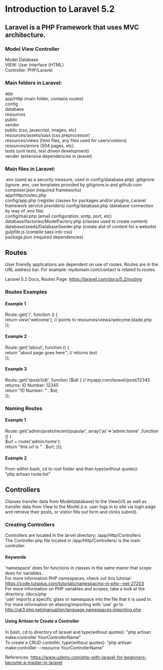 # Introduction to Laravel 5.2

## Laravel is a PHP Framework that uses MVC architecture.  
  
### Model View Controller  
  
Model Database  
VIEW: User Interface (HTML)   
Controller: PHP/Laravel  
  
### Main folders in Laravel:  
app  
app/Http (main folder, contains routes)  
config    
database  
resources  
public  
vendor  
public  (css, javascript, images, etc)  
resources/assets/sass (css preprocessor)  
resources/views (html files, any files used for users/visitors)
resources/errors  (504 pages, etc)  
tests (unit tests, test driven development)  
vender (extensive dependencies in laravel)  

### Main files in Laravel:  
.env  (used as a security measure, used in config/database.php)
.gitignore (ignore .env, use templates provided by gitignore.io and github.com    
composer.json (required frameworks)      
app/Http/routes.php  
config/app.php (register classes for packages and/or plugins, Laravel framework service providers)
config/database.php (database connection by way of .env file)  
config/mail.php (email configuration, smtp, port, etc)  
database/factories/ModelFactory.php (classes used to create content)  
database/seeds/DatabaseSeeder.php (create alot of content for a website)
gulpfile.js (compile sass into css)  
package.json (required dependencies)  
   
## Routes  
User friendly applications are dependent on use of routes. Routes are in the URL address bar. For example: mydomain.com/contact is related to routes.  
  
Laravel 5.2 Docs, Routes Page: https://laravel.com/docs/5.2/routing   
  
### Routes Examples  
#### Example 1
Route::get('/', function () {  
    return view('welcome');                   // points to resources/views/welcome.blade.php  
});   
#### Example 2  
Route::get('/about', function () {  
    return "about page goes here";            // returns text  
});  
#### Example 3  
Route::get('/post/{id}', function ($id) {     // myapp.com/laravel/post/12345 returns: ID Number: 12345   
    return "ID Number: " . $id;  
});    
  
### Naming Routes  
#### Example 1  
Route::get('admin/posts/recent/popular', array('as'=>'admin.home' ,function () {  
    $url = route('admin.home');  
    return "this url is " . $url; 
}));  
#### Example 2  
From within bash, cd to root folder and then type(without quotes):  
"php artisan route:list"  
   
## Controllers  
Classes transfer data from Model(database) to the View(UI) as well as transfer data from View to the Model.(i.e. user logs in to site via login page and retrieve their posts, or vistior fills out form and clicks submit).  
  
### Creating Controllers  
Controllers are located in the larvel directory: /app/Http/Controllers  
The Controller.php file located in /app/Http/Controllers/ is the main controller.

#### Keywords
'namespace' does for functions in classes in the same manor that scope does for variables.   
For more information PHP namespaces, check out this tutorial: https://code.tutsplus.com/tutorials/namespacing-in-php--net-27203   
For more information on PHP variables and scopes, take a look at the directory: /docs/php    
'use' imports a specific glass or namespace into the file that it is used in.    
For more information on aliasing/importing with 'use' go to http://uk3.php.net/manual/en/language.namespaces.importing.php   

#### Using Artisan to Create a Controller    
In bash, cd to directory of laravel and type(without quotes): "php artisan make:controller YourControllerName"    
To create a CRUD contoller, type(without quotes): "php artisan make:controller --resource YourControllerName"  
   
    
References: https://www.udemy.com/php-with-laravel-for-beginners-become-a-master-in-laravel  
